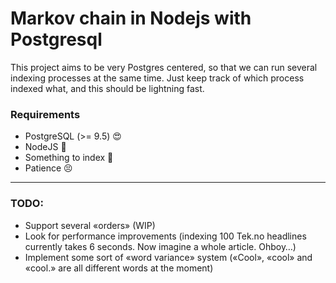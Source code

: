 # Markov chain in Nodejs with Postgresql

This project aims to be very Postgres centered, so that we can run several indexing processes at the same time. Just keep track of which process indexed what, and this should be lightning fast.

### Requirements
* PostgreSQL (>= 9.5) :heart_eyes:
* NodeJS :pill:
* Something to index :closed_book:
* Patience :persevere:

----
### TODO:
* Support several «orders» (WIP)
* Look for performance improvements (indexing 100 Tek.no headlines currently takes 6 seconds. Now imagine a whole article. Ohboy…)
* Implement some sort of «word variance» system («Cool», «cool» and «cool.» are all different words at the moment)
